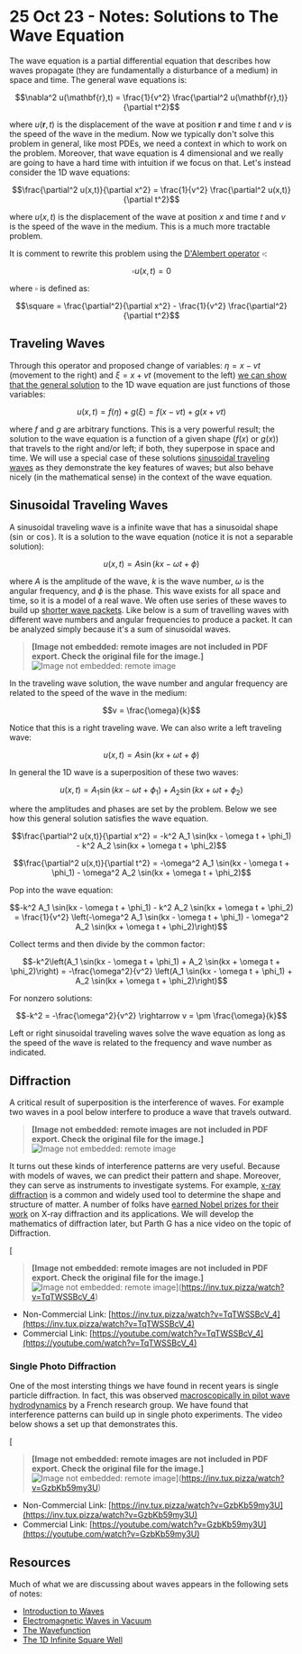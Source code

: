 # 25 Oct 23 - Notes: Solutions to The Wave Equation

The wave equation is a partial differential equation that describes how waves propagate (they are fundamentally a disturbance of a medium) in space and time. The general wave equations is: 

$$\nabla^2 u(\mathbf{r},t) = \frac{1}{v^2} \frac{\partial^2 u(\mathbf{r},t)}{\partial t^2}$$

where $u(\mathbf{r},t)$ is the displacement of the wave at position $\mathbf{r}$ and time $t$ and $v$ is the speed of the wave in the medium. Now we typically don't solve this problem in general, like most PDEs, we need a context in which to work on the problem. Moreover, that wave equation is 4 dimensional and we really are going to have a hard time with intuition if we focus on that. Let's instead consider the 1D wave equations:

$$\frac{\partial^2 u(x,t)}{\partial x^2} = \frac{1}{v^2} \frac{\partial^2 u(x,t)}{\partial t^2}$$

where $u(x,t)$ is the displacement of the wave at position $x$ and time $t$ and $v$ is the speed of the wave in the medium. This is a much more tractable problem.

It is comment to rewrite this problem using the [D'Alembert operator](https://en.wikipedia.org/wiki/D%27Alembert_operator) $\square$:

$$\square u(x,t) = 0$$

where $\square$ is defined as:

$$\square = \frac{\partial^2}{\partial x^2} - \frac{1}{v^2} \frac{\partial^2}{\partial t^2}$$

## Traveling Waves

Through this operator and proposed change of variables: $\eta = x - vt$ (movement to the right) and $\xi = x + vt$ (movement to the left) [we can show that the general solution](https://inv.tux.pizza/watch?v=Sc21aPg2RyE) to the 1D wave equation are just functions of those variables:

$$u(x,t) = f(\eta) + g(\xi) = f(x-vt) + g(x+vt)$$

where $f$ and $g$ are arbitrary functions. This is a very powerful result; the solution to the wave equation is a function of a given shape ($f(x)$ or $g(x)$) that travels to the right and/or left; if both, they superpose in space and time. We will use a special case of these solutions [sinusoidal traveling waves](https://en.wikipedia.org/wiki/Sinusoidal_plane_wave) as they demonstrate the key features of waves; but also behave nicely (in the mathematical sense) in the context of the wave equation.

## Sinusoidal Traveling Waves

A sinusoidal traveling wave is a infinite wave that has a sinusoidal shape ($\sin$ or $\cos$). It is a solution to the wave equation (notice it is not a separable solution):

$$u(x,t) = A \sin(kx - \omega t + \phi)$$

where $A$ is the amplitude of the wave, $k$ is the wave number, $\omega$ is the angular frequency, and $\phi$ is the phase. This wave exists for all space and time, so it is a model of a real wave. We often use series of these waves to build up [shorter wave packets](https://en.wikipedia.org/wiki/Wave_packet). Like below is a sum of travelling waves with different wave numbers and angular frequencies to produce a packet. It can be analyzed simply because it's a sum of sinusoidal waves.


> **[Image not embedded: remote images are not included in PDF export. Check the original file for the image.]**
![Image not embedded: remote image](https://upload.wikimedia.org/wikipedia/commons/b/b0/Wave_packet_%28dispersion%29.gif)

In the traveling wave solution, the wave number and angular frequency are related to the speed of the wave in the medium:

$$v = \frac{\omega}{k}$$

Notice that this is a right traveling wave. We can also write a left traveling wave:

$$u(x,t) = A \sin(kx + \omega t + \phi)$$

In general the 1D wave is a superposition of these two waves:

$$u(x,t) = A_1 \sin(kx - \omega t + \phi_1) + A_2 \sin(kx + \omega t + \phi_2)$$

where the amplitudes and phases are set by the problem. Below we see how this general solution satisfies the wave equation.

$$\frac{\partial^2 u(x,t)}{\partial x^2} = -k^2 A_1 \sin(kx - \omega t + \phi_1) - k^2 A_2 \sin(kx + \omega t + \phi_2)$$

$$\frac{\partial^2 u(x,t)}{\partial t^2} = -\omega^2 A_1 \sin(kx - \omega t + \phi_1) - \omega^2 A_2 \sin(kx + \omega t + \phi_2)$$

Pop into the wave equation:

$$-k^2 A_1 \sin(kx - \omega t + \phi_1) - k^2 A_2 \sin(kx + \omega t + \phi_2) = \frac{1}{v^2} \left(-\omega^2 A_1 \sin(kx - \omega t + \phi_1) - \omega^2 A_2 \sin(kx + \omega t + \phi_2)\right)$$

Collect terms and then divide by the common factor:

$$-k^2\left(A_1 \sin(kx - \omega t + \phi_1) + A_2 \sin(kx + \omega t + \phi_2)\right) = -\frac{\omega^2}{v^2} \left(A_1 \sin(kx - \omega t + \phi_1) + A_2 \sin(kx + \omega t + \phi_2)\right)$$

For nonzero solutions:

$$-k^2 = -\frac{\omega^2}{v^2} \rightarrow v = \pm \frac{\omega}{k}$$

Left or right sinusoidal traveling waves solve the wave equation as long as the speed of the wave is related to the frequency and wave number as indicated.



## Diffraction

A critical result of superposition is the interference of waves. For example two waves in a pool below interfere to produce a wave that travels outward.


> **[Image not embedded: remote images are not included in PDF export. Check the original file for the image.]**
![Image not embedded: remote image](https://upload.wikimedia.org/wikipedia/commons/2/2c/Two_sources_interference.gif)

It turns out these kinds of interference patterns are very useful. Because with models of waves, we can predict their pattern and shape. Moreover, they can serve as instruments to investigate systems. For example, [x-ray diffraction](https://en.wikipedia.org/wiki/X-ray_crystallography) is a common and widely used tool to determine the shape and structure of matter. A number of folks have [earned Nobel prizes for their work](https://en.wikipedia.org/wiki/X-ray_crystallography#Nobel_Prizes_involving_X-ray_crystallography) on X-ray diffraction and its applications. We will develop the mathematics of diffraction later, but Parth G has a nice video on the topic of Diffraction. 

[
> **[Image not embedded: remote images are not included in PDF export. Check the original file for the image.]**
![Image not embedded: remote image](https://markdown-videos-api.jorgenkh.no/youtube/TqTWSSBcV_4?width=720&height=405)](https://inv.tux.pizza/watch?v=TqTWSSBcV_4)

- Non-Commercial Link: [https://inv.tux.pizza/watch?v=TqTWSSBcV_4](https://inv.tux.pizza/watch?v=TqTWSSBcV_4)
- Commercial Link: [https://youtube.com/watch?v=TqTWSSBcV_4](https://youtube.com/watch?v=TqTWSSBcV_4)

### Single Photo Diffraction

One of the most intersting things we have found in recent years is single particle diffraction. In fact, this was observed [macroscopically in pilot wave hydrodynamics](https://journals.aps.org/prl/abstract/10.1103/PhysRevLett.97.154101) by a French research group. We have found that interference patterns can build up in single photo experiments. The video below shows a set up that demonstrates this.

[
> **[Image not embedded: remote images are not included in PDF export. Check the original file for the image.]**
![Image not embedded: remote image](https://markdown-videos-api.jorgenkh.no/youtube/GzbKb59my3U?width=720&height=405)](https://inv.tux.pizza/watch?v=GzbKb59my3U)

- Non-Commercial Link: [https://inv.tux.pizza/watch?v=GzbKb59my3U](https://inv.tux.pizza/watch?v=GzbKb59my3U)
- Commercial Link: [https://youtube.com/watch?v=GzbKb59my3U](https://youtube.com/watch?v=GzbKb59my3U)

## Resources

Much of what we are discussing about waves appears in the following sets of notes:

* [Introduction to Waves](../assets/notes/Notes-Introduction_to_waves.pdf)
* [Electromagnetic Waves in Vacuum](../assets/notes/Notes-Electromagnetic_waves.pdf)
* [The Wavefunction](../assets/notes/Notes-Wavefunctions.pdf)
* [The 1D Infinite Square Well](../assets/notes/Notes-Infinite_Square_Well.pdf)



